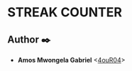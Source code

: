 # STREAK COUNTER

## Author :black_nib:

- **Amos Mwongela Gabriel** <[4ouR04](https://github.com/4ouR04)>
